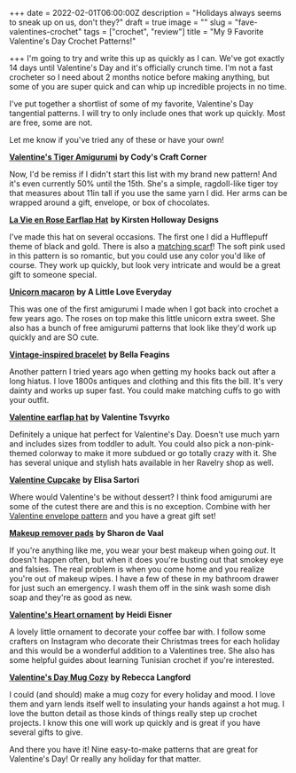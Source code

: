 +++
date = 2022-02-01T06:00:00Z
description = "Holidays always seems to sneak up on us, don't they?"
draft = true
image = ""
slug = "fave-valentines-crochet"
tags = ["crochet", "review"]
title = "My 9 Favorite Valentine's Day Crochet Patterns!"

+++
I'm going to try and write this up as quickly as I can. We've got exactly 14 days until Valentine's Day and it's officially crunch time. I'm not a fast crocheter so I need about 2 months notice before making anything, but some of you are super quick and can whip up incredible projects in no time.

I've put together a shortlist of some of my favorite, Valentine's Day tangential patterns. I will try to only include ones that work up quickly. Most are free, some are not.

Let me know if you've tried any of these or have your own!

[**Valentine's Tiger Amigurumi**](https://www.ravelry.com/patterns/library/valentines-tiger-amigurumi) **by Cody's Craft Corner**

Now, I'd be remiss if I didn't start this list with my brand new pattern! And it's even currently 50% until the 15th. She's a simple, ragdoll-like tiger toy that measures about 11in tall if you use the same yarn I did. Her arms can be wrapped around a gift, envelope, or box of chocolates.

[**La Vie en Rose Earflap Hat**](https://kirstenhollowaydesigns.com/2016/11/la-vie-en-rose-baby-hat-3-6-months.html) **by Kirsten Holloway Designs**

I've made this hat on several occasions. The first one I did a Hufflepuff theme of black and gold. There is also a [matching scarf](https://kirstenhollowaydesigns.com/2017/11/la-vie-en-rose-free-ladies-crochet-scarf-pattern.html)! The soft pink used in this pattern is so romantic, but you could use any color you'd like of course. They work up quickly, but look very intricate and would be a great gift to someone special.

[**Unicorn macaron**](https://paintitcolorful.blogspot.com/2017/08/unicorn-macaron-amigurumi-pattern.html) **by A Little Love Everyday**

This was one of the first amigurumi I made when I got back into crochet a few years ago. The roses on top make this little unicorn extra sweet. She also has a bunch of free amigurumi patterns that look like they'd work up quickly and are SO cute.

[**Vintage-inspired bracelet**](http://createbellacreate.blogspot.com/2012/01/vintage-inspired-crochet-bracelet.html) **by Bella Feagins**

Another pattern I tried years ago when getting my hooks back out after a long hiatus. I love 1800s antiques and clothing and this fits the bill. It's very dainty and works up super fast. You could make matching cuffs to go with your outfit.

[**Valentine earflap hat**](https://www.ravelry.com/patterns/library/valentine-earflap-hat) **by Valentine Tsvyrko**

Definitely a unique hat perfect for Valentine's Day. Doesn't use much yarn and includes sizes from toddler to adult. You could also pick a non-pink-themed colorway to make it more subdued or go totally crazy with it. She has several unique and stylish hats available in her Ravelry shop as well.

[**Valentine Cupcake**](https://www.ravelry.com/patterns/library/valentine-cupcake) **by Elisa Sartori**

Where would Valentine's be without dessert? I think food amigurumi are some of the cutest there are and this is no exception. Combine with her [Valentine envelope pattern](https://www.etsy.com/listing/1152231602/crochet-pattern-valentine-letter?click_key=ec49b716b47b7350d74898742864b6121faecdf5%3A1152231602&click_sum=e6004c53&ref=shop_home_recs_2&crt=1) and you have a great gift set!

[**Makeup remover pads**](https://www.ravelry.com/patterns/library/make-up-removerpads-puff) **by Sharon de Vaal**

If you're anything like me, you wear your best makeup when going _out_. It doesn't happen often, but when it does you're busting out that smokey eye and falsies. The real problem is when you come home and you realize you're out of makeup wipes. I have a few of these in my bathroom drawer for just such an emergency. I wash them off in the sink wash some dish soap and they're as good as new.

[**Valentine's Heart ornament**](https://www.stonegnome.com/2018/02/a-valentines-heart-for-you.html) **by Heidi Eisner**

A lovely little ornament to decorate your coffee bar with. I follow some crafters on Instagram who decorate their Christmas trees for each holiday and this would be a wonderful addition to a Valentines tree. She also has some helpful guides about learning Tunisian crochet if you're interested.

[**Valentine's Day Mug Cozy**](https://yarnandchai.com/valentines-day-mug-cozy/) **by Rebecca Langford**

I could (and should) make a mug cozy for every holiday and mood. I love them and yarn lends itself well to insulating your hands against a hot mug. I love the button detail as those kinds of things really step up crochet projects. I know this one will work up quickly and is great if you have several gifts to give.

And there you have it! Nine easy-to-make patterns that are great for Valentine's Day! Or really any holiday for that matter.
